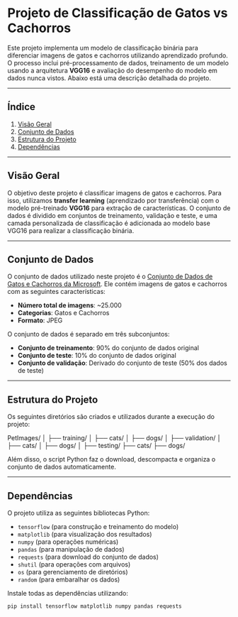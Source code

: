 # Projeto de Classificação de Gatos vs Cachorros

Este projeto implementa um modelo de classificação binária para diferenciar imagens de gatos e cachorros utilizando aprendizado profundo. O processo inclui pré-processamento de dados, treinamento de um modelo usando a arquitetura **VGG16** e avaliação do desempenho do modelo em dados nunca vistos. Abaixo está uma descrição detalhada do projeto.

---

## Índice

1. [Visão Geral](#visão-geral)
2. [Conjunto de Dados](#conjunto-de-dados)
3. [Estrutura do Projeto](#estrutura-do-projeto)
4. [Dependências](#dependências)



---

## Visão Geral

O objetivo deste projeto é classificar imagens de gatos e cachorros. Para isso, utilizamos **transfer learning** (aprendizado por transferência) com o modelo pré-treinado **VGG16** para extração de características. O conjunto de dados é dividido em conjuntos de treinamento, validação e teste, e uma camada personalizada de classificação é adicionada ao modelo base VGG16 para realizar a classificação binária.

---

## Conjunto de Dados

O conjunto de dados utilizado neste projeto é o [Conjunto de Dados de Gatos e Cachorros da Microsoft](https://www.microsoft.com/en-us/download/details.aspx?id=54765). Ele contém imagens de gatos e cachorros com as seguintes características:

- **Número total de imagens**: ~25.000
- **Categorias**: Gatos e Cachorros
- **Formato**: JPEG

O conjunto de dados é separado em três subconjuntos:

- **Conjunto de treinamento**: 90% do conjunto de dados original
- **Conjunto de teste**: 10% do conjunto de dados original
- **Conjunto de validação**: Derivado do conjunto de teste (50% dos dados de teste)

---

## Estrutura do Projeto

Os seguintes diretórios são criados e utilizados durante a execução do projeto:



PetImages/
│
├── training/
│ ├── cats/
│ ├── dogs/
│
├── validation/
│ ├── cats/
│ ├── dogs/
│
├── testing/
├── cats/
├── dogs/



Além disso, o script Python faz o download, descompacta e organiza o conjunto de dados automaticamente.

---

## Dependências

O projeto utiliza as seguintes bibliotecas Python:

- `tensorflow` (para construção e treinamento do modelo)
- `matplotlib` (para visualização dos resultados)
- `numpy` (para operações numéricas)
- `pandas` (para manipulação de dados)
- `requests` (para download do conjunto de dados)
- `shutil` (para operações com arquivos)
- `os` (para gerenciamento de diretórios)
- `random` (para embaralhar os dados)

Instale todas as dependências utilizando:

```bash
pip install tensorflow matplotlib numpy pandas requests



